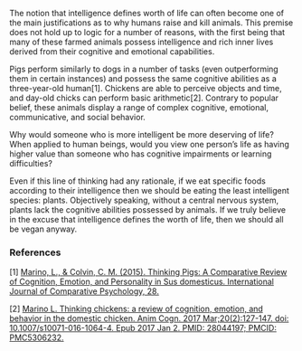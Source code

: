 The notion that intelligence defines worth of life can often become one of the main justifications as to why humans raise and kill animals. This premise does not hold up to logic for a number of reasons, with the first being that many of these farmed animals possess intelligence and rich inner lives derived from their cognitive and emotional capabilities.

Pigs perform similarly to dogs in a number of tasks (even outperforming them in certain instances) and possess the same cognitive abilities as a three-year-old human[1]. Chickens are able to perceive objects and time, and day-old chicks can perform basic arithmetic[2]. Contrary to popular belief, these animals display a range of complex cognitive, emotional, communicative, and social behavior.

Why would someone who is more intelligent be more deserving of life? When applied to human beings, would you view one person’s life as having higher value than someone who has cognitive impairments or learning difficulties? 

Even if this line of thinking had any rationale, if we eat specific foods according to their intelligence then we should be eating the least intelligent species: plants. Objectively speaking, without a central nervous system, plants lack the cognitive abilities possessed by animals. If we truly believe in the excuse that intelligence defines the worth of life, then we should all be vegan anyway.

### References

[1] [Marino, L., & Colvin, C. M. (2015). Thinking Pigs: A Comparative Review of Cognition, Emotion, and Personality in Sus domesticus. International Journal of Comparative Psychology, 28.](https://escholarship.org/uc/item/8sx4s79c)

[2] [Marino L. Thinking chickens: a review of cognition, emotion, and behavior in the domestic chicken. Anim Cogn. 2017 Mar;20(2):127-147. doi: 10.1007/s10071-016-1064-4. Epub 2017 Jan 2. PMID: 28044197; PMCID: PMC5306232.](https://www.ncbi.nlm.nih.gov/pmc/articles/PMC5306232/)